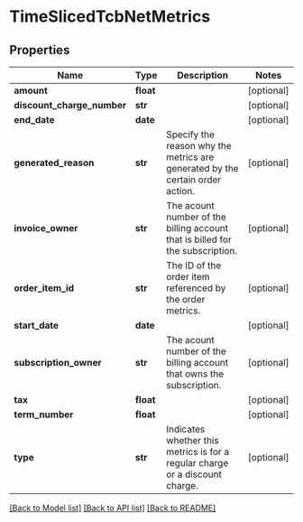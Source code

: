 # TimeSlicedTcbNetMetrics

## Properties
Name | Type | Description | Notes
------------ | ------------- | ------------- | -------------
**amount** | **float** |  | [optional] 
**discount_charge_number** | **str** |  | [optional] 
**end_date** | **date** |  | [optional] 
**generated_reason** | **str** | Specify the reason why the metrics are generated by the certain order action.  | [optional] 
**invoice_owner** | **str** | The acount number of the billing account that is billed for the subscription. | [optional] 
**order_item_id** | **str** | The ID of the order item referenced by the order metrics. | [optional] 
**start_date** | **date** |  | [optional] 
**subscription_owner** | **str** | The acount number of the billing account that owns the subscription. | [optional] 
**tax** | **float** |  | [optional] 
**term_number** | **float** |  | [optional] 
**type** | **str** | Indicates whether this metrics is for a regular charge or a discount charge. | [optional] 

[[Back to Model list]](../README.md#documentation-for-models) [[Back to API list]](../README.md#documentation-for-api-endpoints) [[Back to README]](../README.md)


